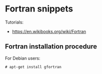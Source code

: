 # Fortran snippets

Tutorials:
* https://en.wikibooks.org/wiki/Fortran

## Fortran installation procedure

For Debian users:

```shell
# apt-get install gfortran
```
